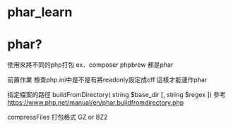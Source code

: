 # phar_learn

# phar?
使用來將不同的php打包  ex．composer  phpbrew  都是phar

前置作業
檢查php.ini中是不是有將readonly設定成off  這樣才能運作phar

指定檔案的路徑
buildFromDirectory( string $base_dir [, string $regex ])
參考 https://www.php.net/manual/en/phar.buildfromdirectory.php

compressFiles  打包格式  GZ  or BZ2